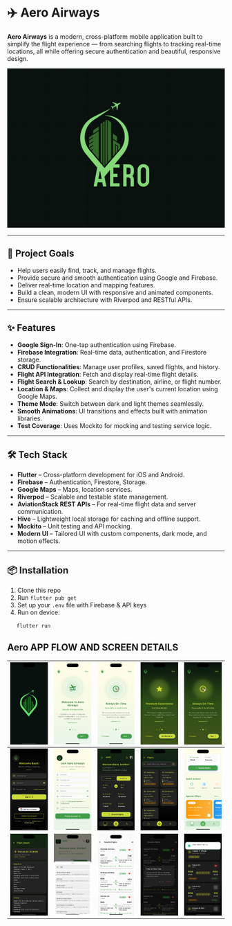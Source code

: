 # ✈️ Aero Airways

**Aero Airways** is a modern, cross-platform mobile application built to simplify the flight experience — from searching flights to tracking real-time locations, all while offering secure authentication and beautiful, responsive design.

![Logo Brand](./pictures/logo.png)

---

## 🚀 Project Goals

- Help users easily find, track, and manage flights.
- Provide secure and smooth authentication using Google and Firebase.
- Deliver real-time location and mapping features.
- Build a clean, modern UI with responsive and animated components.
- Ensure scalable architecture with Riverpod and RESTful APIs.

---

## ✨ Features

- **Google Sign-In**: One-tap authentication using Firebase.
- **Firebase Integration**: Real-time data, authentication, and Firestore storage.
- **CRUD Functionalities**: Manage user profiles, saved flights, and history.
- **Flight API Integration**: Fetch and display real-time flight details.
- **Flight Search & Lookup**: Search by destination, airline, or flight number.
- **Location & Maps**: Collect and display the user's current location using Google Maps.
- **Theme Mode**: Switch between dark and light themes seamlessly.
- **Smooth Animations**: UI transitions and effects built with animation libraries.
- **Test Coverage**: Uses Mockito for mocking and testing service logic.

---

## 🛠️ Tech Stack

- **Flutter** – Cross-platform development for iOS and Android.
- **Firebase** – Authentication, Firestore, Storage.
- **Google Maps** – Maps, location services.
- **Riverpod** – Scalable and testable state management.
- **AviationStack REST APIs** – For real-time flight data and server communication.
- **Hive** – Lightweight local storage for caching and offline support.
- **Mockito** – Unit testing and API mocking.
- **Modern UI** – Tailored UI with custom components, dark mode, and motion effects.

---

## 📦 Installation

1. Clone this repo
2. Run `flutter pub get`
3. Set up your `.env` file with Firebase & API keys
4. Run on device:
```bash
   flutter run
```

 ## Aero APP FLOW AND SCREEN DETAILS
| ![Screen1](./pictures/splash.png) | ![Screen2](./pictures/light1.png) | ![Screen3](./pictures/light2.png) | ![Screen4](./pictures/darko3.png) | ![Screen5](./pictures/darko2.png) |
|-------------------------------------|-------------------------------------|-------------------------------------|-------------------------------------|-------------------------------------|
| ![Screen6](./pictures/darklogin.png) | ![Screen7](./pictures/lightsignup.png) | ![Screen8](./pictures/darkhome.png) | ![Screen9](./pictures/darkall.png) | ![Screen10](./pictures/lightspecial.png) |
| ![Screen11](./pictures/darkdetails.png) | ![Screen12](./pictures/lightlocation.png) | ![Screen13](./pictures/lightfavourites.png) | ![Screen14](./pictures/darkfavourites.png) | ![Screen15](./pictures/darksearch.png) |